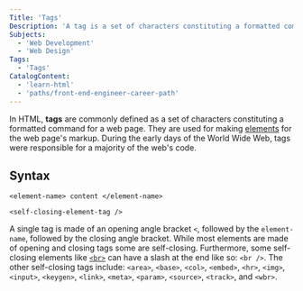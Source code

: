 ```yaml
---
Title: 'Tags'
Description: 'A tag is a set of characters constituting a formatted command for a web page.'
Subjects:
  - 'Web Development'
  - 'Web Design'
Tags:
  - 'Tags'
CatalogContent:
  - 'learn-html'
  - 'paths/front-end-engineer-career-path'
---
```


In HTML, **tags** are commonly defined as a set of characters constituting a formatted command for a web page. They are used for making [elements](https://www.codecademy.com/resources/docs/html/elements) for the web page's markup. During the early days of the World Wide Web, tags were responsible for a majority of the web's code.

## Syntax

```pseudo
<element-name> content </element-name>

<self-closing-element-tag />
```

A single tag is made of an opening angle bracket `<`, followed by the `element-name`, followed by the closing angle bracket. While most elements are made of opening and closing tags some are self-closing. Furthermore, some self-closing elements like [`<br>`](https://www.codecademy.com/resources/docs/html/elements/br) can have a slash at the end like so: `<br />`. The other self-closing tags include: `<area>`, `<base>`, `<col>`, `<embed>`, `<hr>`, `<img>`, `<input>`, `<keygen>`, `<link>`, `<meta>`, `<param>`, `<source>`, `<track>`, and `<wbr>`.
